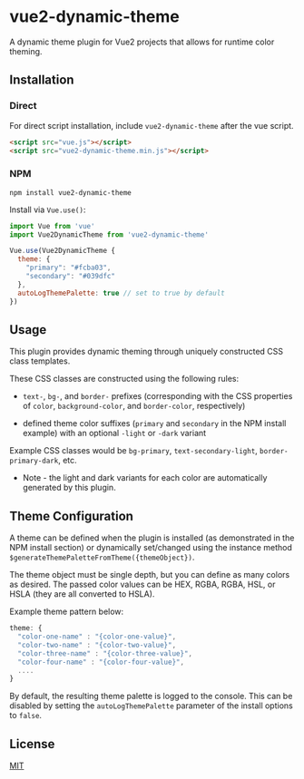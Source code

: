 # vue2-dynamic-theme

A dynamic theme plugin for Vue2 projects that allows for runtime color theming.

## Installation

### Direct

For direct script installation, include `vue2-dynamic-theme` after the vue script.

```html
<script src="vue.js"></script>
<script src="vue2-dynamic-theme.min.js"></script>
```

### NPM

```
npm install vue2-dynamic-theme
```

Install via `Vue.use()`:

```js
import Vue from 'vue'
import Vue2DynamicTheme from 'vue2-dynamic-theme'

Vue.use(Vue2DynamicTheme {
  theme: {
    "primary": "#fcba03",
    "secondary": "#039dfc"
  },
  autoLogThemePalette: true // set to true by default
})
```

## Usage

This plugin provides dynamic theming through uniquely constructed CSS class templates.

These CSS classes are constructed using the following rules:

- `text-`, `bg-`, and `border-` prefixes (corresponding with the CSS properties of `color`, `background-color`, and `border-color`, respectively) 

- defined theme color suffixes (`primary` and `secondary` in the NPM install example) with an optional `-light` or `-dark` variant

Example CSS classes would be `bg-primary`, `text-secondary-light`, `border-primary-dark`, etc.

* Note - the light and dark variants for each color are automatically generated by this plugin.


## Theme Configuration

A theme can be defined when the plugin is installed (as demonstrated in the NPM install section) or dynamically set/changed using the instance method `$generateThemePaletteFromTheme({themeObject})`. 

The theme object must be single depth, but you can define as many colors as desired. The passed color values can be HEX, RGBA, RGBA, HSL, or HSLA (they are all converted to HSLA). 

Example theme pattern below:

```js
theme: {
  "color-one-name" : "{color-one-value}",
  "color-two-name" : "{color-two-value}",
  "color-three-name" : "{color-three-value}",
  "color-four-name" : "{color-four-value}",
  ....
}
```

By default, the resulting theme palette is logged to the console. This can be disabled by setting the `autoLogThemePalette` parameter of the install options to `false`.


## License

[MIT](http://opensource.org/licenses/MIT)


